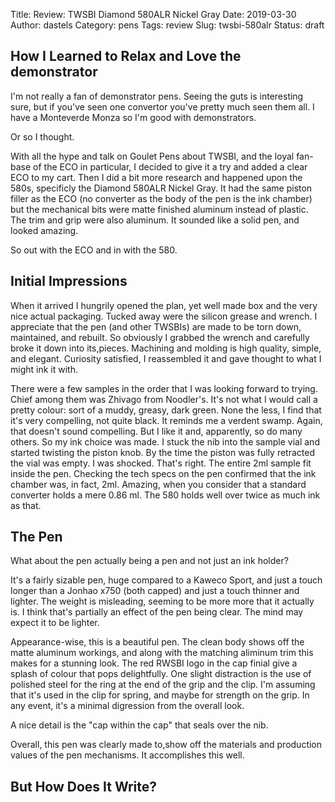 Title: Review: TWSBI Diamond 580ALR Nickel Gray
Date: 2019-03-30
Author: dastels
Category: pens
Tags: review
Slug: twsbi-580alr
Status: draft

## How I Learned to Relax and Love the demonstrator

I'm not really a fan of demonstrator pens. Seeing the guts is interesting sure, but if you've seen one convertor you've pretty much seen them all. I have a Monteverde Monza so I'm good with demonstrators.

Or so I thought.

With all the hype and talk on Goulet Pens about TWSBI, and the loyal fan-base of the ECO in particular, I decided to give it a try and added a clear ECO to my cart. Then I did a bit more research and happened upon the 580s, specificly the Diamond 580ALR Nickel Gray. It had the same piston filler as the ECO (no converter as the body of the pen is the ink chamber) but the mechanical bits were matte finished aluminum instead of plastic. The trim and grip were also aluminum. It sounded like a solid pen, and looked amazing.

So out with the ECO and in with the 580.

## Initial Impressions

When it arrived I hungrily opened the plan, yet well made box and the very nice actual packaging. Tucked away were the silicon grease and wrench. I appreciate that the pen (and other TWSBIs) are made to be torn down, maintained, and rebuilt. So obviously I grabbed the wrench and carefully broke it down into its,pieces. Machining and molding is high quality, simple, and elegant. Curiosity satisfied, I reassembled it and gave thought to what I might ink it with.

There were a few samples in the order that I was looking forward to trying. Chief among them was Zhivago from Noodler's. It's not what I would call a pretty colour: sort of a muddy, greasy, dark green. None the less, I find that it's very compelling, not quite black. It reminds me a verdent swamp. Again, that doesn't sound compelling. But I like it and, apparently, so do many others. So my ink choice was made. I stuck the nib into the sample vial and started twisting the piston knob. By the time the piston was fully retracted the vial was empty. I was shocked. That's right. The entire 2ml sample fit inside the pen. Checking the tech specs on the pen confirmed that the ink chamber was, in fact, 2ml. Amazing, when you consider that a standard converter holds a mere 0.86 ml. The 580 holds well over twice as much ink as that.

## The Pen

What about the pen actually being a pen and not just an ink holder?

It's a fairly sizable pen, huge compared to a Kaweco Sport, and just a touch longer than a Jonhao x750 (both capped) and just a touch thinner and lighter. The weight is misleading, seeming to be more more that it actually is. I think that's partially an effect of the pen being clear. The mind may expect it to be lighter.

Appearance-wise, this is a beautiful pen. The clean body shows off the matte aluminum workings, and along with the matching aliminum trim this makes for a stunning look. The red RWSBI logo in the cap finial give a splash of colour that pops delightfully. One slight distraction is the use of polished steel for the ring at the end of the grip and the clip. I'm assuming that it's used in the clip for spring, and maybe for strength on the grip. In any event, it's a minimal digression from the overall look.

A nice detail is the "cap within the cap" that seals over the nib.

Overall, this pen was clearly made to,show off the materials and production values of the pen mechanisms. It accomplishes this well.

## But How Does It Write?

